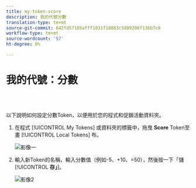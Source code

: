 ```yaml
---
title: my-token-score
description: 我的代號分數
translation-type: tm+mt
source-git-commit: 642fd57105afff1031f18883c5809206f136b7c6
workflow-type: tm+mt
source-wordcount: '57'
ht-degree: 0%

---
```



# 我的代號：分數

<br> 

以下說明如何設定分數Token，以便用於您的程式和促銷活動資料夾。

1. 在程式 [!UICONTROL My Tokens] 或資料夾的標籤中，拖曳 **Score** Token至畫 [!UICONTROL Local Tokens] 布。

   ![影像一](/help/sky/assets/my-tokens/my-token-score/my-token-score-1.png)

1. 輸入新Token的名稱，輸入分數值（例如-5、+10、=50），然後按一下「儲 [!UICONTROL **存」**]。

   ![影像2](/help/sky/assets/my-tokens/my-token-score/my-token-score-2.png)
